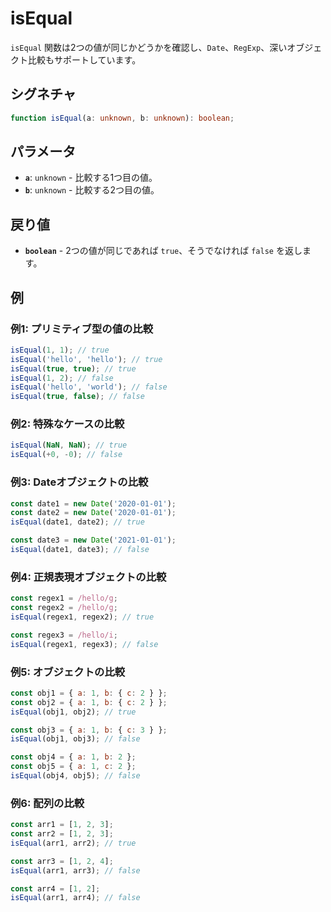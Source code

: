 # isEqual

`isEqual` 関数は2つの値が同じかどうかを確認し、`Date`、`RegExp`、深いオブジェクト比較もサポートしています。

## シグネチャ

```typescript
function isEqual(a: unknown, b: unknown): boolean;
```

## パラメータ

- **`a`**: `unknown` - 比較する1つ目の値。
- **`b`**: `unknown` - 比較する2つ目の値。

## 戻り値

- **`boolean`** - 2つの値が同じであれば `true`、そうでなければ `false` を返します。

## 例

### 例1: プリミティブ型の値の比較

```javascript
isEqual(1, 1); // true
isEqual('hello', 'hello'); // true
isEqual(true, true); // true
isEqual(1, 2); // false
isEqual('hello', 'world'); // false
isEqual(true, false); // false
```

### 例2: 特殊なケースの比較

```javascript
isEqual(NaN, NaN); // true
isEqual(+0, -0); // false
```

### 例3: Dateオブジェクトの比較

```javascript
const date1 = new Date('2020-01-01');
const date2 = new Date('2020-01-01');
isEqual(date1, date2); // true

const date3 = new Date('2021-01-01');
isEqual(date1, date3); // false
```

### 例4: 正規表現オブジェクトの比較

```javascript
const regex1 = /hello/g;
const regex2 = /hello/g;
isEqual(regex1, regex2); // true

const regex3 = /hello/i;
isEqual(regex1, regex3); // false
```

### 例5: オブジェクトの比較

```javascript
const obj1 = { a: 1, b: { c: 2 } };
const obj2 = { a: 1, b: { c: 2 } };
isEqual(obj1, obj2); // true

const obj3 = { a: 1, b: { c: 3 } };
isEqual(obj1, obj3); // false

const obj4 = { a: 1, b: 2 };
const obj5 = { a: 1, c: 2 };
isEqual(obj4, obj5); // false
```

### 例6: 配列の比較

```javascript
const arr1 = [1, 2, 3];
const arr2 = [1, 2, 3];
isEqual(arr1, arr2); // true

const arr3 = [1, 2, 4];
isEqual(arr1, arr3); // false

const arr4 = [1, 2];
isEqual(arr1, arr4); // false
```

